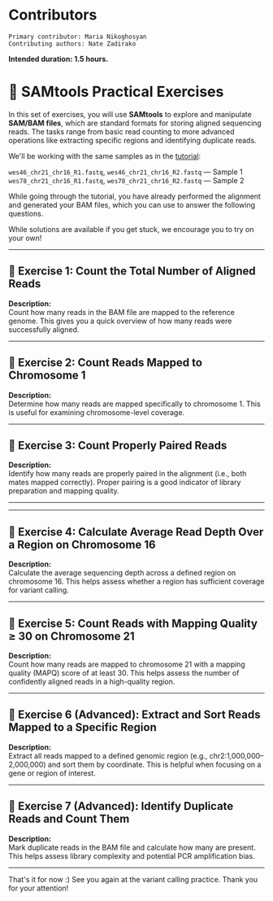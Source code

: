 # Contributors
    Primary contributor: Maria Nikoghosyan
    Contributing authors: Nate Zadirako

**Intended duration: 1.5 hours.**

# 🧬 SAMtools Practical Exercises

In this set of exercises, you will use **SAMtools** to explore and manipulate **SAM/BAM files**, which are standard formats for storing aligned sequencing reads. The tasks range from basic read counting to more advanced operations like extracting specific regions and identifying duplicate reads.

We'll be working with the same samples as in the [tutorial](https://github.com/abi-am/omicss-25/blob/main/NGS%20data%20analysis%20%26%20file%20manipulation/alignment_practice/README.md):  

`wes46_chr21_chr16_R1.fastq`, `wes46_chr21_chr16_R2.fastq` — Sample 1  
`wes78_chr21_chr16_R1.fastq`, `wes78_chr21_chr16_R2.fastq` — Sample 2  

While going through the tutorial, you have already performed the alignment and generated your BAM files, which you can use to answer the following questions.

While solutions are available if you get stuck, we encourage you to try on your own!

---

## 🔹 Exercise 1: Count the Total Number of Aligned Reads

**Description:**  
Count how many reads in the BAM file are mapped to the reference genome. This gives you a quick overview of how many reads were successfully aligned.

<!--
Command:
samtools view -c -F 4 sample.bam

Explanation:
The `-F 4` flag excludes unmapped reads, and `-c` counts the remaining ones.
-->

---

## 🔹 Exercise 2: Count Reads Mapped to Chromosome 1

**Description:**  
Determine how many reads are mapped specifically to chromosome 1. This is useful for examining chromosome-level coverage.

<!--
Command:
samtools view -c sample.bam chr1

Explanation:
This command filters reads by region (chromosome 1) and counts them with `-c`.
-->

---

## 🔹 Exercise 3: Count Properly Paired Reads

**Description:**  
Identify how many reads are properly paired in the alignment (i.e., both mates mapped correctly). Proper pairing is a good indicator of library preparation and mapping quality.

<!--
Command:
samtools view -c -f 2 sample.bam

Explanation:
The `-f 2` flag selects reads that are marked as properly paired in the BAM file.
-->

---
---

## 🔹 Exercise 4: Calculate Average Read Depth Over a Region on Chromosome 16

**Description:**  
Calculate the average sequencing depth across a defined region on chromosome 16. This helps assess whether a region has sufficient coverage for variant calling.

<!--
Command:
samtools depth -r chr16:1000000-2000000 sample.bam | awk '{sum+=$3} END {print sum/NR}'

Explanation:
`samtools depth` reports per-base coverage, and `awk` computes the average.
-->

---

## 🔹 Exercise 5: Count Reads with Mapping Quality ≥ 30 on Chromosome 21

**Description:**  
Count how many reads are mapped to chromosome 21 with a mapping quality (MAPQ) score of at least 30. This helps assess the number of confidently aligned reads in a high-quality region.

<!--
Command:
samtools view -q 30 -c sample.bam chr21

Explanation:
The `-q 30` option filters reads with MAPQ ≥ 30; `-c` counts them on chr21.
-->

---


## 🔹 Exercise 6 (Advanced): Extract and Sort Reads Mapped to a Specific Region

**Description:**  
Extract all reads mapped to a defined genomic region (e.g., chr2:1,000,000–2,000,000) and sort them by coordinate. This is helpful when focusing on a gene or region of interest.

<!--
Command:
samtools view -b sample.bam chr2:1000000-2000000 | samtools sort -o chr2_region_sorted.bam

Explanation:
The `view` command with region filters and `-b` outputs BAM format; `sort` arranges reads by position.
-->

---

## 🔹 Exercise 7 (Advanced): Identify Duplicate Reads and Count Them

**Description:**  
Mark duplicate reads in the BAM file and calculate how many are present. This helps assess library complexity and potential PCR amplification bias.

<!--
Commands:
# 1. Sort by read name
samtools sort -n -o sorted_name.bam sample.bam

# 2. Add mate information
samtools fixmate -m sorted_name.bam fixmate.bam

# 3. Sort back by coordinate
samtools sort -o fixmate_sorted.bam fixmate.bam

# 4. Mark duplicates
samtools markdup fixmate_sorted.bam marked.bam

# 5. Count duplicates
samtools view -c -f 1024 marked.bam

Explanation:
This pipeline first prepares the file for duplication marking, then `markdup` identifies duplicates, and `-f 1024` counts them.
-->

---

That's it for now :) See you again at the variant calling practice. Thank you for your attention!
